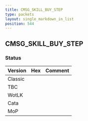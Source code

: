```yaml
---
title: CMSG_SKILL_BUY_STEP
type: packets
layout: single_markdown_in_list
position: 544
---
```


## CMSG_SKILL_BUY_STEP

### Status

Version    | Hex        | Comment
---------- | ---------- | ---------- 
Classic    |            |
TBC        |            |
WotLK      |            |
Cata       |            |
MoP        |            |